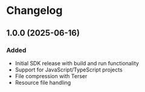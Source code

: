 # Changelog

## 1.0.0 (2025-06-16)

### Added
- Initial SDK release with build and run functionality
- Support for JavaScript/TypeScript projects
- File compression with Terser
- Resource file handling